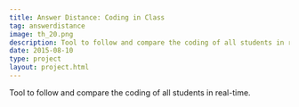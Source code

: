 ```yaml
---
title: Answer Distance: Coding in Class
tag: answerdistance
image: th_20.png
description: Tool to follow and compare the coding of all students in real-time.
date: 2015-08-10
type: project
layout: project.html
---
```


Tool to follow and compare the coding of all students in real-time.

